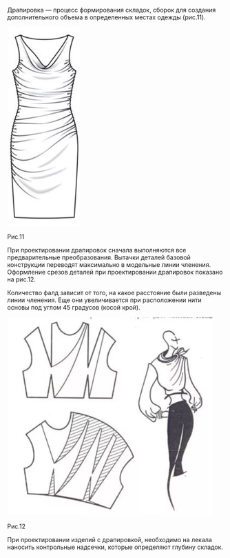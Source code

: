 <span class="term">Драпировка</span> — процесс формирования складок, сборок для создания дополнительного объема в определенных местах одежды (рис.11). 

![1](/modules/shoulders/dynamic-infographic/img/infographic_imgs/pop-up_imgs/card5/1.jpg)

Рис.11

При проектировании драпировок сначала выполняются все предварительные преобразования. Вытачки деталей базовой конструкции переводят максимально в модельные линии членения. Оформление срезов деталей при проектировании драпировок показано на рис.12.

Количество фалд зависит от того, на какое расстояние были разведены линии членения. Еще они увеличивается при расположении нити основы под углом 45 градусов (косой крой). 

![1](/modules/shoulders/dynamic-infographic/img/infographic_imgs/pop-up_imgs/card5/2.jpg)

Рис.12

При проектировании изделий с драпировкой, необходимо на лекала наносить контрольные надсечки, которые определяют глубину складок. 